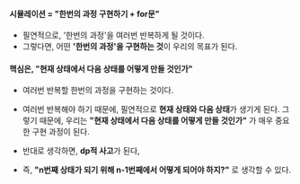 #### 시뮬레이션 = "한번의 과정 구현하기 + for문"

- 필연적으로, '한번의 과정'을 여러번 반복하게 될 것이다. 
- 그렇다면, 어떤 **'한번의 과정'을 구현하는 것**이 우리의 목표가 된다.



#### 핵심은, "현재 상태에서 다음 상태를 어떻게 만들 것인가"

- 여러번 반복할 한번의 과정을 구현하는 것이다.
- 여러번 반복해야 하기 때문에, 필연적으로 **현재 상태와 다음 상태**가 생기게 된다. 그렇기 때문에, 우리는 **"현재 상태에서 다음 상태를 어떻게 만들 것인가"** 가 매우 중요한 구현 과정이 된다.



- 반대로 생각하면, **dp적 사고**가 된다, 
- 즉, **"n번째 상태가 되기 위해 n-1번째에서 어떻게 되어야 하지?"** 로 생각할 수 있다.

